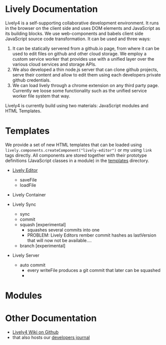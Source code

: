 # Lively Documentation

Lively4 is a self-supporting collaborative development environment. It runs in the browser on the client side and uses DOM elements and JavaScript as its building blocks. We use web-components and babels client side JavaScript source code transformation. It can be used and three ways:

1. It can be statically servered from a github.io page, from where it can be used to edit files on github and other cloud storage. We employ a custom service worker that provides use with a unified layer over the various cloud services and storage APIs. 
2. We also developed a thin node.js server that can clone github projects, serve their content and allow to edit them using each developers private github credentials.
3. We can load lively through a chrome extension on any third party page. Currently we loose some functionality such as the unified service worker file system that way. 

Lively4 is currently build using two materials: JavaScript modules and HTML Templates. 

# Templates

We provide a set of new HTML templates that can be loaded using ``lively.components.createComponent("lively-editor")`` or my using ``link`` tags directly. 
All components are stored together with their prototype definitions (JavaScript classes in a module) in the [templates](../templates/) directory. 

- [Lively Editor](../templates/lively-editor.html)
  - saveFile
  - loadFile
- Lively Container
- Lively Sync
  - sync
  - commit
  - squash [experimental]
    - squashes several commits into one
    - PROBLEM: Lively Editors rember commit hashes as lastVersion that will now not be available....
  - branch [experimental]


- Lively Server
  - auto commit
      - every writeFile produces a git commit that later can be squashed
      - 

# Modules

# Other Documentation
- [Lively4 Wiki on Github](https://lively-kernel.org/lively4/Lively4.wiki/Home.md)
- that also hosts our [developers journal](https://lively-kernel.org/lively4/Lively4.wiki/Journal.md)
